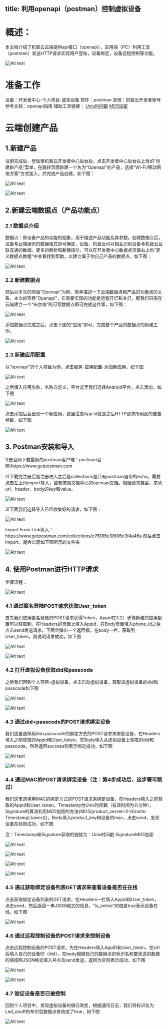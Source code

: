 title: 利用openapi（postman）控制虚拟设备
---
# 概述：
本文档介绍了机智云云端提供api接口（openapi），应用端（PC）利用工具（postman）发送HTTP请求实现用户登陆，设备绑定，设备远程控制等功能。

![Alt text](/assets/zh-cn/UserManual/OpenAPI/1484202039422.png)

# 准备工作
设备：开发者中心-个人项目-虚拟设备
软件：postman
其他：机智云开发者账号
参考文档：openapi指南
辅助工具链接：
[Unix时间戳](http://tool.chinaz.com/Tools/unixtime.aspx)
[MD5加密](http://tool.chinaz.com/Tools/unixtime.aspx)

# 云端创建产品

## 1.新建产品

注册完成后，登陆至机智云开发者中心后台后，点击开发者中心后台右上角的“创建新产品”菜单，在跳转页面新建一个名为“Openapi”的产品，选择“Wi-Fi/移动网络方案”方式接入，并完成产品创建。如下图：

![Alt text](/assets/zh-cn/UserManual/OpenAPI/1484202107571.png)

![Alt text](/assets/zh-cn/UserManual/OpenAPI/1484202114252.png)

## 2.新建云端数据点（产品功能点）

### 2.1 数据点介绍

数据点：即设备产品的功能的抽象，用于描述产品功能及其参数。创建数据点后，设备与云端通讯的数据格式即可确定，设备、机智云可以相互识别设备与机智云互联互通的数据。更多的解析和新建指引，可以在开发者中心数据点页面右上角“定义数据点教程”中查看找到帮助，以建立属于你自己产品的数据点，如下图：

![Alt text](/assets/zh-cn/UserManual/OpenAPI/1484202149343.png)

### 2.2 新建数据点

然后以本次的项目“Openapi”为例，简单描述一下云端数据点和产品的功能点的关系，本次的项目“Openapi”，它需要实现的功能是远程开灯和关灯，那我们只需在云端建立一个“布尔值”的可写数据点即可完成这件事，如下图：

![Alt text](/assets/zh-cn/UserManual/OpenAPI/1484202154955.png)

添加数据点完成之后，点击下图的“应用”即可，完成整个产品的数据点的新建工作。

![Alt text](/assets/zh-cn/UserManual/OpenAPI/1484202160359.png)

### 2.3 新建应用配置

以“openapi”的个人项目为例，点击服务-应用配置-添加新应用，如下图

![Alt text](/assets/zh-cn/UserManual/OpenAPI/1484202178157.png)

之后填入应用名称，名称自定义，平台这里我们选择Android平台，点击添加，如下图

![Alt text](/assets/zh-cn/UserManual/OpenAPI/1484202184575.png)

点击添加后会出现一个新应用，这里注意App id就是之后HTTP请求所用到的重要参数，如下图

![Alt text](/assets/zh-cn/UserManual/OpenAPI/1484202189219.png)

## 3. Postman安装和导入
1)去官网下载最新的postman客户端：postman官网:https://www.getpostman.com

2)下载完注册后是注册进入之后是collections是只有postman自带的echo。需要点击左上角import导入，或者按照文档中心的openapi文档。根据请求类型，来填url，header，body的key和value。

![Alt text](/assets/zh-cn/UserManual/OpenAPI/1484204845865.png)


3)下面我们选择导入已经收集好的请求，如下图：

![Alt text](/assets/zh-cn/UserManual/OpenAPI/1484204941259.png)

Import From Link填入：
https://www.getpostman.com/collections/c76186e38f06e3f4a46a
然后点击import，就会出现如下图所示的文件夹

![Alt text](/assets/zh-cn/UserManual/OpenAPI/1484202208479.png)



## 4. 使用Postman进行HTTP请求
步骤流程：

![Alt text](/assets/zh-cn/UserManual/OpenAPI/1484202220532.png)

### 4.1 通过匿名登陆POST请求获取User_token

首先我们使用匿名登陆的POST请求获得Token，Appid在3.2）步骤新建的应用配置可以获取到，在Headers的页面上填入Appid，在Body页面填入phone_id之后点击send发送请求，下面会弹出一个返回框，在body一栏，获取到User_token，则说明请求成功，如下图

![Alt text](/assets/zh-cn/UserManual/OpenAPI/1484202234913.png)

![Alt text](/assets/zh-cn/UserManual/OpenAPI/1484202257125.png)


### 4.2 打开虚拟设备获取did和passcode

之后我们回到个人项目-虚拟设备，点击启动虚拟设备，获取该虚拟设备的did和passcode如下图

![Alt text](/assets/zh-cn/UserManual/OpenAPI/1484202268352.png)

![Alt text](/assets/zh-cn/UserManual/OpenAPI/1484202273760.png)

### 4.3 通过did+passcode的POST请求绑定设备

我们这里选择用did+passcode的绑定方式的POST请求来绑定设备，在Headers填入之前获取的Appid和User_token，在Body填入从虚拟设备上获取的did和passcode，然后返回success则表示绑定成功，如下图

![Alt text](/assets/zh-cn/UserManual/OpenAPI/1484202319341.png)

![Alt text](/assets/zh-cn/UserManual/OpenAPI/1484202323986.png)

### 4.4 通过MAC的POST请求绑定设备（注：第4步成功后，这步骤可跳过）
我们这里选择用MAC的绑定方式的POST请求来绑定设备，在Headers填入之前获取的Appid和User_token，Timestamp为Unix时间戳（有效时间为五分钟），Signature的算法利用MD5加密的方法{MD5(product_secret+X-Gizwits-Timestamp).lower()}，Body填入product_key和设备的mac，点击send，发现设备在线则成功，如下图

注：Timestamp和Signature获取的链接为：Unix时间戳 SignatureMD5加密

![Alt text](/assets/zh-cn/UserManual/OpenAPI/1484202337484.png)

![Alt text](/assets/zh-cn/UserManual/OpenAPI/1484202344923.png)

![Alt text](/assets/zh-cn/UserManual/OpenAPI/1484202354309.png)

![Alt text](/assets/zh-cn/UserManual/OpenAPI/1484202366432.png)

### 4.5 通过获取绑定设备列表GET请求来查看设备是否在在线

点击获取绑定设备列表的GET请求，在Headers一栏填入Appid和User_token，点击send，然后返回一串JSON格式的信息，“is_online”的值是true表示设备在线，如下图

![Alt text](/assets/zh-cn/UserManual/OpenAPI/1484202391470.png)

### 4.6 通过远程控制设备的POST请求来控制设备

点击远程控制设备的POST请求，先在Headers填入AppID和User_token，在Url后填入自己的设备ID（did），在body根据自己的数据点的标识名和要发送的数据的值按照JSON格式填入并点击send发送，返回为空则表示成功，如下图

![Alt text](/assets/zh-cn/UserManual/OpenAPI/1484202399547.png)

![Alt text](/assets/zh-cn/UserManual/OpenAPI/1484202404343.png)

### 4.7 验证设备是否已被控制

回到个人项目中，发现虚拟设备的值已改变，根据通讯日志，我们将标识名为Led_onoff的布尔型数据点修改成了true，如下图

![Alt text](/assets/zh-cn/UserManual/OpenAPI/1484202412119.png)










